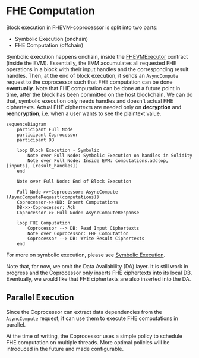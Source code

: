 # FHE Computation

Block execution in FHEVM-coprocessor is split into two parts:

- Symbolic Execution (onchain)
- FHE Computation (offchain)

Symbolic execution happens onchain, inside the [FHEVMExecutor](../../../../contracts/contracts/FHEVMExecutor.sol) contract (inside the EVM). Essentially, the EVM accumulates all requested FHE operations in a block with their input handles and the corresponding result handles. Then, at the end of block execution, it sends an `AsyncCompute` request to the coprocessor such that FHE computation can be done **eventually**. Note that FHE computation can be done at a future point in time, after the block has been committed on the host blockchain. We can do that, symbolic execution only needs handles and doesn't actual FHE ciphertexts. Actual FHE ciphertexts are needed only on **decryption** and **reencryption**, i.e. when a user wants to see the plaintext value.

```mermaid
sequenceDiagram
    participant Full Node
    participant Coprocessor
    participant DB

    loop Block Execution - Symbolic
        Note over Full Node: Symbolic Execution on handles in Solidity
        Note over Full Node: Inside EVM: computations.add(op, [inputs], [result_handles])
    end

    Note over Full Node: End of Block Execution

    Full Node->>+Coprocessor: AsyncCompute (AsyncComputeRequest(computations))
    Coprocessor->>+DB: Insert Computations
    DB->>-Coprocessor: Ack
    Coprocessor->>-Full Node: AsyncComputeResponse

    loop FHE Computation
        Coprocessor --> DB: Read Input Ciphertexts
        Note over Coprocessor: FHE Computation
        Coprocessor --> DB: Write Result Ciphertexts
    end
```

For more on symbolic execution, please see [Symbolic Execution](../symbolic_execution.md).

Note that, for now, we omit the Data Availability (DA) layer. It is still work in progress and the Coprocessor only inserts FHE ciphertexts into its local DB. Eventually, we would like that FHE ciphertexts are also inserted into the DA.

## Parallel Execution

Since the Coprocessor can extract data dependencies from the `AsyncCompute` request, it can use them to execute FHE computations in parallel.

At the time of writing, the Coprocessor uses a simple policy to schedule FHE computation on multiple threads. More optimal policies will be introduced in the future and made configurable.
